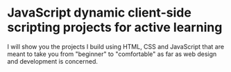 # JavaScript dynamic client-side scripting projects for active learning

I will show you the projects I build using HTML, CSS and JavaScript that are meant to take you from "beginner" to "comfortable" as far as web design and development is concerned.
